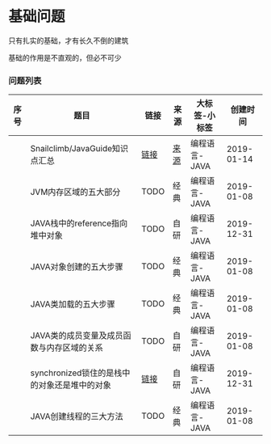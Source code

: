 # 基础问题

只有扎实的基础，才有长久不倒的建筑

基础的作用是不直观的，但必不可少

### 问题列表

|序号|题目|链接|来源|大标签-小标签|创建时间|
|--|--|--|--|--|--|
||Snailclimb/JavaGuide知识点汇总|[链接](Snailclimb_JavaGuide)|[来源](https://github.com/Snailclimb/JavaGuide)|编程语言-JAVA|2019-01-14|
||JVM内存区域的五大部分|TODO|经典|编程语言-JAVA|2019-01-08|
||JAVA栈中的reference指向堆中对象|TODO|自研|编程语言-JAVA|2019-12-31|
||JAVA对象创建的五大步骤|TODO|经典|编程语言-JAVA|2019-01-08|
||JAVA类加载的五大步骤|TODO|经典|编程语言-JAVA|2019-01-08|
||JAVA类的成员变量及成员函数与内存区域的关系|TODO|自研|编程语言-JAVA|2019-01-08|
||synchronized锁住的是栈中的对象还是堆中的对象|[链接](synchronized锁住的是栈中的对象还是堆中的对象)|自研|编程语言-JAVA|2019-12-31|
||JAVA创建线程的三大方法|TODO|经典|编程语言-JAVA|2019-01-08|
